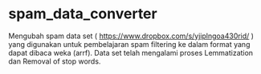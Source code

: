 # spam_data_converter
Mengubah spam data set ( https://www.dropbox.com/s/yjiplngoa430rid/ ) yang digunakan untuk pembelajaran spam filtering ke dalam format yang dapat dibaca weka (arrf). Data set telah mengalami proses Lemmatization dan  Removal of stop words.
